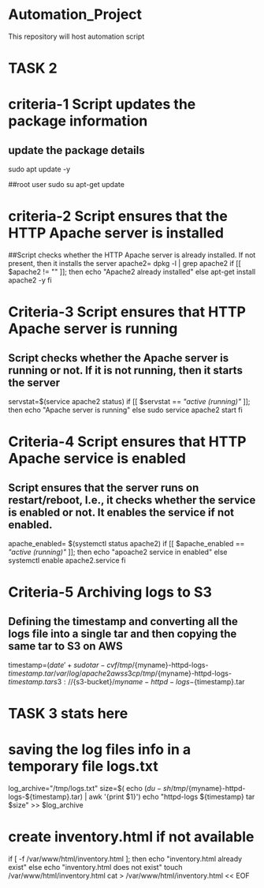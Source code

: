 # Automation_Project
 This repository will host automation script

# TASK 2

 # criteria-1  Script updates the package information
 ## update the package details
 sudo apt update -y

 ##root user
 sudo su
 apt-get update

 # criteria-2 Script ensures that the HTTP Apache server is installed
 ##Script checks whether the HTTP Apache server is already installed. If not present, then it installs the server
 apache2= dpkg -l | grep apache2
 if [[ $apache2 != "" ]]; then
   echo "Apache2 already installed"
 else apt-get install apache2 -y
 fi

 # Criteria-3 Script ensures that HTTP Apache server is running
 ## Script checks whether the Apache server is running or not. If it is not running, then it starts the server
 servstat=$(service apache2 status)
 if [[ $servstat == *"active (running)"* ]]; then
   echo "Apache server is running"
 else sudo service apache2 start
 fi

 # Criteria-4 Script ensures that HTTP Apache service is enabled
 ## Script ensures that the server runs on restart/reboot, I.e., it checks whether the service is enabled or not. It enables the service if not enabled.
 apache_enabled= $(systemctl status apache2)
 if [[ $apache_enabled == *"active (running)"* ]]; then
   echo "apoache2  service in  enabled"
 else systemctl enable apache2.service
 fi


 # Criteria-5 Archiving logs to S3
 ## Defining the timestamp and converting all the logs file into a single tar and then copying the same tar to S3 on AWS
 timestamp=$(date '+%d%m%Y-%H%M%S')
 sudo tar -cvf /tmp/${myname}-httpd-logs-${timestamp}.tar /var/log/apache2
 aws s3 cp /tmp/${myname}-httpd-logs-${timestamp}.tar s3://${s3-bucket}/${myname}-httpd-logs-${timestamp}.tar


# TASK 3 stats here
 # saving the log files info in a temporary file logs.txt
 log_archive="/tmp/logs.txt"
 size=$( echo $(du -sh /tmp/${myname}-httpd-logs-${timestamp}.tar) | awk '{print $1}')
 echo "httpd-logs ${timestamp} tar $size" >> $log_archive


 # create inventory.html if not available
 if [ -f /var/www/html/inventory.html ];
 then
     echo "inventory.html already exist"
 else
     echo "inventory.html does not exist"
     touch /var/www/html/inventory.html
     cat > /var/www/html/inventory.html << EOF
       <!DOCTYPE html>
       <html>
       <head>
       <style>
       table {
         font-family: arial, sans-serif;
         border-collapse: collapse;
         width: 100%;
         }

         td, th {
           border: 1px solid #dddddd;
           text-align: left;
           padding: 8px;
         }

         tr:nth-child(even) {
           background-color: #dddddd;
         }
         </style>
         </head>
         <body>
         <h2>LOGs Table</h2>
         <table>
         <tr>
           <th>Log Type</th>
           <th>Time Created</th>
           <th>Type</th>
           <th>Size</th>
         </tr>
         <!-- PLACEHOLDER -->
         </table>

         </body>
   </html>
 EOF
 fi

 # if temporary files contains information append the information data of logs to inventory.html
 if [ -f $log_archive ];
 then
   #building the rows content from log.txt file and appending the PLACEHOLDER at the end
   data=$(cat logs.txt | awk '{print "<tr>\\n<td>"$1"<\\/td>\\n<td>"$2"<\\/td>\\n<td>"$3"<\\/td>\\n<td>"$4"<\\/td>\\n<\\/tr>\\n"}')"<\!-- PLACEHOLDER -->/"
   #tr -d '\n' replaces the next line space and then replacing the PLACEHOLDER with  $data values in inventory.html
   sed -I ""  "s/<\!\-\- PLACEHOLDER \-\->/$(tr -d '\n' <<<$data)" /var/www/html/inventory.html
 else
   echo "Logs not updated"
 fi

 # delete the temporary file logs.txt
 rm $log_archive

 # clone the project in root folder
 mkdir /root/Automation_Project
 git clone https://github.com/developer-vj/Automation_Project.git /root/Automation_Project

 # create a cron job to shedule script
 if [ -f /etc/cron.d/automation ];
 then
     echo "cron exist"
 else
   sudo echo "10 1 * * * /root/Automation_Project/automation.sh" >> /etc/cron.d/automation
   chmod +x /root/Automation_Project/automation.sh
 fi
